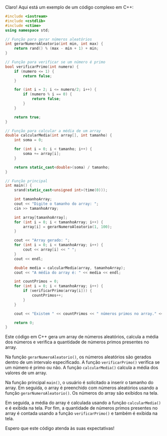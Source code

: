 Claro! Aqui está um exemplo de um código complexo em C++:

```cpp
#include <iostream>
#include <cstdlib>
#include <ctime>
using namespace std;

// Função para gerar números aleatórios
int gerarNumeroAleatorio(int min, int max) {
    return rand() % (max - min + 1) + min;
}

// Função para verificar se um número é primo
bool verificarPrimo(int numero) {
    if (numero <= 1) {
        return false;
    }

    for (int i = 2; i <= numero/2; i++) {
        if (numero % i == 0) {
            return false;
        }
    }

    return true;
}

// Função para calcular a média de um array
double calcularMedia(int array[], int tamanho) {
    int soma = 0;

    for (int i = 0; i < tamanho; i++) {
        soma += array[i];
    }

    return static_cast<double>(soma) / tamanho;
}

// Função principal
int main() {
    srand(static_cast<unsigned int>(time(0)));

    int tamanhoArray;
    cout << "Digite o tamanho do array: ";
    cin >> tamanhoArray;

    int array[tamanhoArray];
    for (int i = 0; i < tamanhoArray; i++) {
        array[i] = gerarNumeroAleatorio(1, 100);
    }

    cout << "Array gerado: ";
    for (int i = 0; i < tamanhoArray; i++) {
        cout << array[i] << " ";
    }
    cout << endl;

    double media = calcularMedia(array, tamanhoArray);
    cout << "A média do array é: " << media << endl;

    int countPrimos = 0;
    for (int i = 0; i < tamanhoArray; i++) {
        if (verificarPrimo(array[i])) {
            countPrimos++;
        }
    }

    cout << "Existem " << countPrimos << " números primos no array." << endl;

    return 0;
}
```

Este código em C++ gera um array de números aleatórios, calcula a média dos números e verifica a quantidade de números primos presentes no array.

Na função `gerarNumeroAleatorio()`, os números aleatórios são gerados dentro de um intervalo especificado. A função `verificarPrimo()` verifica se um número é primo ou não. A função `calcularMedia()` calcula a média dos valores de um array.

Na função principal `main()`, o usuário é solicitado a inserir o tamanho do array. Em seguida, o array é preenchido com números aleatórios usando a função `gerarNumeroAleatorio()`. Os números do array são exibidos na tela.

Em seguida, a média do array é calculada usando a função `calcularMedia()` e é exibida na tela. Por fim, a quantidade de números primos presentes no array é contada usando a função `verificarPrimo()` e também é exibida na tela.

Espero que este código atenda às suas expectativas!